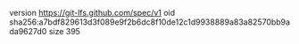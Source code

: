 version https://git-lfs.github.com/spec/v1
oid sha256:a7bdf829613d3f089e9f2b6dc8f10de12c1d9938889a83a82570bb9ada9627d0
size 395
